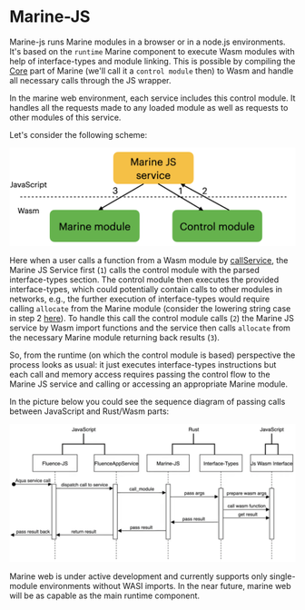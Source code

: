 # Marine-JS

Marine-js runs Marine modules in a browser or in a node.js environments. It's based on the `runtime` Marine component to execute Wasm modules with help of interface-types and module linking. This is possible by compiling the [Core](./#core) part of Marine (we'll call it a `control module` then) to Wasm and handle all necessary calls through the JS wrapper.

In the marine web environment, each service includes this control module. It handles all the requests made to any loaded module as well as requests to other modules of this service.&#x20;

Let's consider the following scheme:

![](<../../.gitbook/assets/marine-web scheme.png>)

Here when a user calls a function from a Wasm module by [callService](../api/marine-js-api.md#calling-a-service), the Marine JS Service first (`1`) calls the control module with the parsed interface-types section. The control module then executes the provided interface-types, which could potentially contain calls to other modules in networks, e.g., the further execution of interface-types would require calling `allocate` from the Marine module (consider the lowering string case in step 2 [here](core.md#step-2)). To handle this call the control module calls (`2`) the Marine JS service by Wasm import functions and the service then calls `allocate` from the necessary Marine module returning back results (`3`).

So, from the runtime (on which the control module is based) perspective the process looks as usual: it just executes interface-types instructions but each call and memory access requires passing the control flow to the Marine JS service and calling or accessing an appropriate Marine module.

In the picture below you could see the sequence diagram of passing calls between JavaScript and Rust/Wasm parts:

![](../../.gitbook/assets/marine-web-value-passing.png)

Marine web is under active development and currently supports only single-module environments without WASI imports. In the near future, marine web will be as capable as the main runtime component.&#x20;
